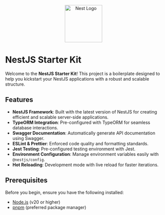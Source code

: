 <p align="center">
  <a href="http://nestjs.com/" target="blank"><img src="https://nestjs.com/img/logo-small.svg" width="120" alt="Nest Logo" /></a>
</p>

[circleci-image]: https://img.shields.io/circleci/build/github/nestjs/nest/master?token=abc123def456
[circleci-url]: https://circleci.com/gh/nestjs/nest

# NestJS Starter Kit

Welcome to the **NestJS Starter Kit**! This project is a boilerplate designed to help you kickstart your NestJS applications with a robust and scalable structure.

## Features

- **NestJS Framework**: Built with the latest version of NestJS for creating efficient and scalable server-side applications.
- **TypeORM Integration**: Pre-configured with TypeORM for seamless database interactions.
- **Swagger Documentation**: Automatically generate API documentation using Swagger.
- **ESLint & Prettier**: Enforced code quality and formatting standards.
- **Jest Testing**: Pre-configured testing environment with Jest.
- **Environment Configuration**: Manage environment variables easily with `@nestjs/config`.
- **Hot Reloading**: Development mode with live reload for faster iterations.

## Prerequisites

Before you begin, ensure you have the following installed:

- [Node.js](https://nodejs.org/) (v20 or higher)
- [pnpm](https://pnpm.io/) (preferred package manager)
